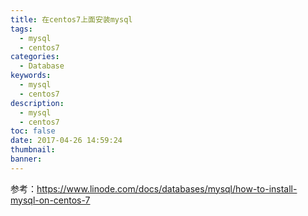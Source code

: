 ```yaml
---
title: 在centos7上面安装mysql
tags:
  - mysql
  - centos7
categories:
  - Database
keywords:
  - mysql
  - centos7
description:
  - mysql
  - centos7
toc: false
date: 2017-04-26 14:59:24
thumbnail:
banner:
---
```


参考：https://www.linode.com/docs/databases/mysql/how-to-install-mysql-on-centos-7
